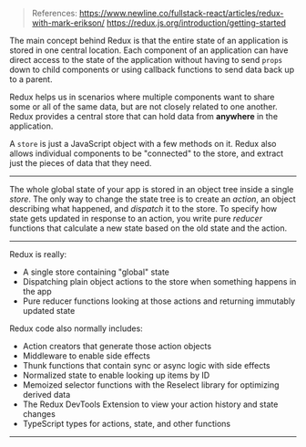 > References:
> https://www.newline.co/fullstack-react/articles/redux-with-mark-erikson/
> https://redux.js.org/introduction/getting-started


The main concept behind Redux is that the entire state of an application is stored in one central location. Each component of an application can have direct access to the state of the application without having to  send `props` down to child components or using callback functions to send data back up to a parent.

Redux helps us in scenarios where multiple components want  to share some or all of the same data, but are not closely related to  one another. Redux provides a central store that can hold data from **anywhere** in the application.

A `store` is just a JavaScript object with a few methods on  it. Redux also allows individual components to be "connected" to the  store, and extract just the pieces of data that they need.


---

The whole global state of your app is stored in an object tree inside a single *store*. The only way to change the state tree is to create an *action*, an object describing what happened, and *dispatch* it to the store. To specify how state gets updated in response to an action, you write pure *reducer* functions that calculate a new state based on the old state and the action.

---

Redux is really:

- A single store containing "global" state
- Dispatching plain object actions to the store when something happens in the app
- Pure reducer functions looking at those actions and returning immutably updated state

Redux code also normally includes:

- Action creators that generate those action objects
- Middleware to enable side effects
- Thunk functions that contain sync or async logic with side effects
- Normalized state to enable looking up items by ID
- Memoized selector functions with the Reselect library for optimizing derived data
- The Redux DevTools Extension to view your action history and state changes
- TypeScript types for actions, state, and other functions

---

